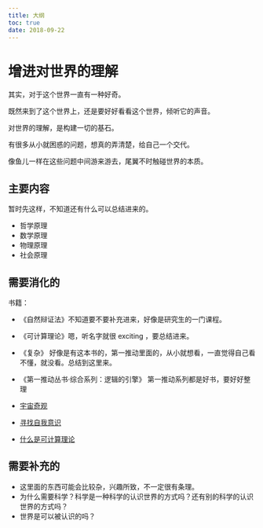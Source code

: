 ```yaml
---
title: 大纲
toc: true
date: 2018-09-22
---
```

# 增进对世界的理解

其实，对于这个世界一直有一种好奇。

既然来到了这个世界上，还是要好好看看这个世界，倾听它的声音。

对世界的理解，是构建一切的基石。

有很多从小就困惑的问题，想真的弄清楚，给自己一个交代。

像鱼儿一样在这些问题中间游来游去，尾翼不时触碰世界的本质。


## 主要内容

暂时先这样，不知道还有什么可以总结进来的。

- 哲学原理
- 数学原理
- 物理原理
- 社会原理

## 需要消化的

书籍：

- 《自然辩证法》不知道要不要补充进来，好像是研究生的一门课程。
- 《可计算理论》嗯，听名字就很 exciting ，要总结进来。

- 《复杂》 好像是有这本书的，第一推动里面的，从小就想看，一直觉得自己看不懂，就没看。总结到这里来。

- 《第一推动丛书·综合系列：逻辑的引擎》 第一推动系列都是好书，要好好整理
- [宇宙奇观](https://www.bilibili.com/bangumi/play/ep119047/)
- [寻找自我意识](https://www.bilibili.com/bangumi/media/md74072/?spm_id_from=666.10.bangumi_detail.2)
- [什么是可计算理论](https://book.douban.com/review/6137986/)

## 需要补充的

- 这里面的东西可能会比较杂，兴趣所致，不一定很有条理。
- 为什么需要科学？科学是一种科学的认识世界的方式吗？还有别的科学的认识世界的方式吗？
- 世界是可以被认识的吗？
